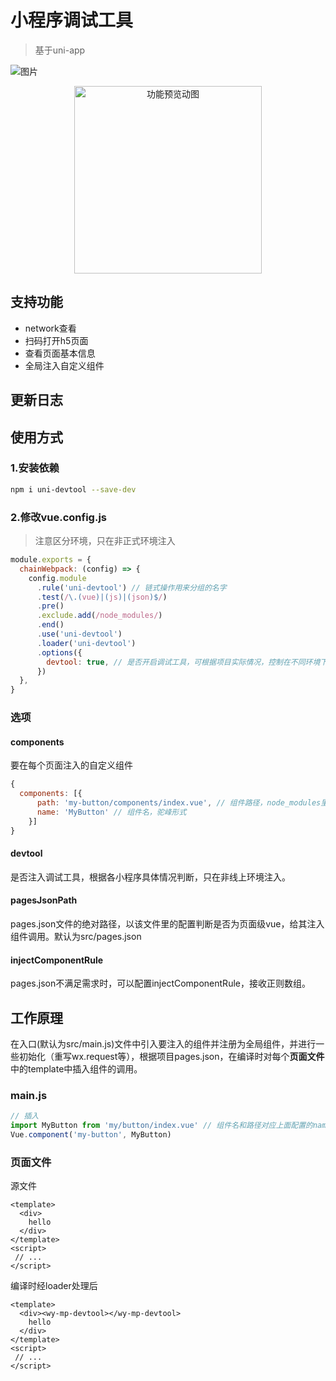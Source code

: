 # 小程序调试工具

> 基于uni-app


![图片](https://qnm.hunliji.com/FgbQbE_gbcuK_wps-JfyE5KwMhIB)

<p align=center><img width="300" src="https://qnm.hunliji.com/FpH5sTmeMbSaYxeT-EAQAlGVJlco" alt="功能预览动图"  /></p>

## 支持功能
- network查看
- 扫码打开h5页面
- 查看页面基本信息
- 全局注入自定义组件

## 更新日志

## 使用方式

### 1.安装依赖

```bash
npm i uni-devtool --save-dev
```

### 2.修改vue.config.js
> 注意区分环境，只在非正式环境注入

```javascript
module.exports = {
  chainWebpack: (config) => {
    config.module
      .rule('uni-devtool') // 链式操作用来分组的名字
      .test(/\.(vue)|(js)|(json)$/)
      .pre()
      .exclude.add(/node_modules/)
      .end()
      .use('uni-devtool')
      .loader('uni-devtool')
      .options({
        devtool: true, // 是否开启调试工具，可根据项目实际情况，控制在不同环境下是否开启
      })
  },
}
```

### 选项

#### components
要在每个页面注入的自定义组件
```javascript
{
  components: [{
      path: 'my-button/components/index.vue', // 组件路径，node_modules里的组件，或相对main.js的相对路径，如./components/my-button/index.vue
      name: 'MyButton' // 组件名，驼峰形式
    }]
}
```

#### devtool
是否注入调试工具，根据各小程序具体情况判断，只在非线上环境注入。


#### pagesJsonPath
pages.json文件的绝对路径，以该文件里的配置判断是否为页面级vue，给其注入组件调用。默认为src/pages.json

#### injectComponentRule
pages.json不满足需求时，可以配置injectComponentRule，接收正则数组。
## 工作原理
在入口(默认为src/main.js)文件中引入要注入的组件并注册为全局组件，并进行一些初始化（重写wx.request等），根据项目pages.json，在编译时对每个**页面文件**中的template中插入组件的调用。

### main.js
```javascript
// 插入
import MyButton from 'my/button/index.vue' // 组件名和路径对应上面配置的name和path，所以是相对main.js的路径
Vue.component('my-button', MyButton)
```

### 页面文件
源文件
```vue
<template>
  <div>
    hello
  </div>
</template>
<script>
 // ...
</script>
```

编译时经loader处理后
```vue
<template>
  <div><wy-mp-devtool></wy-mp-devtool>
    hello
  </div>
</template>
<script>
 // ...
</script>
```


